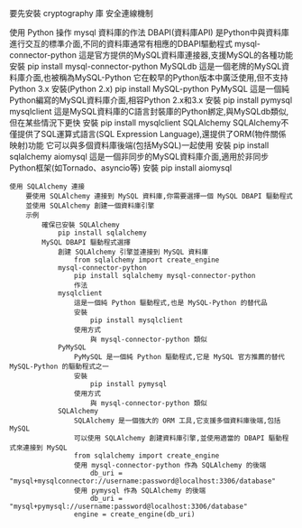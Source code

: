 要先安裝 cryptography 庫
	安全連線機制

使用 Python 操作 mysql 資料庫的作法
	DBAPI(資料庫API)
		是Python中與資料庫進行交互的標準介面,不同的資料庫通常有相應的DBAPI驅動程式
		mysql-connector-python
			這是官方提供的MySQL資料庫連接器,支援MySQL的各種功能
			安裝
				pip install mysql-connector-python
		MySQLdb
			這是一個老牌的MySQL資料庫介面,也被稱為MySQL-Python
			它在較早的Python版本中廣泛使用,但不支持Python 3.x
			安裝(Python 2.x)
				pip install MySQL-python
		PyMySQL
			這是一個純Python編寫的MySQL資料庫介面,相容Python 2.x和3.x
			安裝
				pip install pymysql
		mysqlclient
			這是MySQL資料庫的C語言封裝庫的Python綁定,與MySQLdb類似,但在某些情況下更快
			安裝
				pip install mysqlclient
		SQLAlchemy
			SQLAlchemy不僅提供了SQL運算式語言(SQL Expression Language),還提供了ORM(物件關係映射)功能
			它可以與多個資料庫後端(包括MySQL)一起使用
			安裝
				pip install sqlalchemy
		aiomysql
			這是一個非同步的MySQL資料庫介面,適用於非同步Python框架(如Tornado、asyncio等)
			安裝
				pip install aiomysql

	使用 SQLAlchemy 連接
		要使用 SQLAlchemy 連接到 MySQL 資料庫,你需要選擇一個 MySQL DBAPI 驅動程式
		並使用 SQLAlchemy 創建一個資料庫引擎
		示例
			確保已安裝 SQLAlchemy
				pip install sqlalchemy
			MySQL DBAPI 驅動程式選擇
				創建 SQLAlchemy 引擎並連接到 MySQL 資料庫
					from sqlalchemy import create_engine
				mysql-connector-python
					pip install sqlalchemy mysql-connector-python
					作法
				mysqlclient
					這是一個純 Python 驅動程式,也是 MySQL-Python 的替代品
					安裝
						pip install mysqlclient
					使用方式
						與 mysql-connector-python 類似
				PyMySQL
					PyMySQL 是一個純 Python 驅動程式,它是 MySQL 官方推薦的替代 MySQL-Python 的驅動程式之一
					安裝
						pip install pymysql
					使用方式
						與 mysql-connector-python 類似
				SQLAlchemy
					SQLAlchemy 是一個強大的 ORM 工具,它支援多個資料庫後端,包括 MySQL
					可以使用 SQLAlchemy 創建資料庫引擎,並使用適當的 DBAPI 驅動程式來連接到 MySQL
					from sqlalchemy import create_engine
					使用 mysql-connector-python 作為 SQLAlchemy 的後端
						db_uri = "mysql+mysqlconnector://username:password@localhost:3306/database"
					使用 pymysql 作為 SQLAlchemy 的後端
						db_uri = "mysql+pymysql://username:password@localhost:3306/database"
					engine = create_engine(db_uri)

